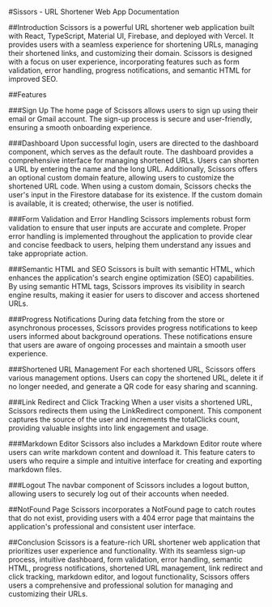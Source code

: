 #Sissors - URL Shortener Web App Documentation

##Introduction
Scissors is a powerful URL shortener web application built with React, TypeScript, Material UI, Firebase, and deployed with Vercel. It provides users with a seamless experience for shortening URLs, managing their shortened links, and customizing their domain. Scissors is designed with a focus on user experience, incorporating features such as form validation, error handling, progress notifications, and semantic HTML for improved SEO.

##Features

###Sign Up
The home page of Scissors allows users to sign up using their email or Gmail account. The sign-up process is secure and user-friendly, ensuring a smooth onboarding experience.

###Dashboard
Upon successful login, users are directed to the dashboard component, which serves as the default route. The dashboard provides a comprehensive interface for managing shortened URLs. Users can shorten a URL by entering the name and the long URL. Additionally, Scissors offers an optional custom domain feature, allowing users to customize the shortened URL code. When using a custom domain, Scissors checks the user's input in the Firestore database for its existence. If the custom domain is available, it is created; otherwise, the user is notified.

###Form Validation and Error Handling
Scissors implements robust form validation to ensure that user inputs are accurate and complete. Proper error handling is implemented throughout the application to provide clear and concise feedback to users, helping them understand any issues and take appropriate action.

###Semantic HTML and SEO
Scissors is built with semantic HTML, which enhances the application's search engine optimization (SEO) capabilities. By using semantic HTML tags, Scissors improves its visibility in search engine results, making it easier for users to discover and access shortened URLs.

###Progress Notifications
During data fetching from the store or asynchronous processes, Scissors provides progress notifications to keep users informed about background operations. These notifications ensure that users are aware of ongoing processes and maintain a smooth user experience.

###Shortened URL Management
For each shortened URL, Scissors offers various management options. Users can copy the shortened URL, delete it if no longer needed, and generate a QR code for easy sharing and scanning.

###Link Redirect and Click Tracking
When a user visits a shortened URL, Scissors redirects them using the LinkRedirect component. This component captures the source of the user and increments the totalClicks count, providing valuable insights into link engagement and usage.

###Markdown Editor
Scissors also includes a Markdown Editor route where users can write markdown content and download it. This feature caters to users who require a simple and intuitive interface for creating and exporting markdown files.

###Logout
The navbar component of Scissors includes a logout button, allowing users to securely log out of their accounts when needed.

##NotFound Page
Scissors incorporates a NotFound page to catch routes that do not exist, providing users with a 404 error page that maintains the application's professional and consistent user interface.

##Conclusion
Scissors is a feature-rich URL shortener web application that prioritizes user experience and functionality. With its seamless sign-up process, intuitive dashboard, form validation, error handling, semantic HTML, progress notifications, shortened URL management, link redirect and click tracking, markdown editor, and logout functionality, Scissors offers users a comprehensive and professional solution for managing and customizing their URLs.
